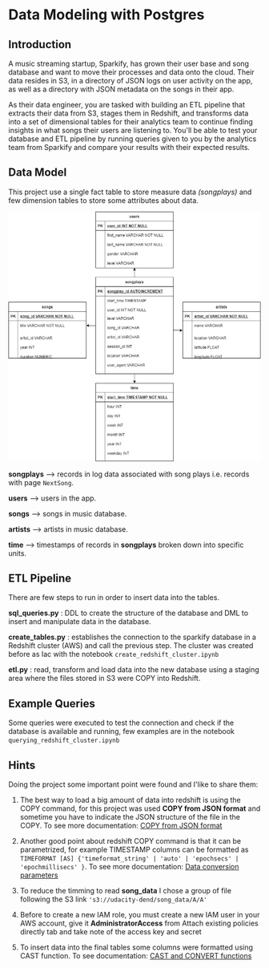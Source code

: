 # Data Modeling with Postgres

## Introduction

A music streaming startup, Sparkify, has grown their user base and song database and want to move their processes and data onto the cloud. Their data resides in S3, in a directory of JSON logs on user activity on the app, as well as a directory with JSON metadata on the songs in their app.

As their data engineer, you are tasked with building an ETL pipeline that extracts their data from S3, stages them in Redshift, and transforms data into a set of dimensional tables for their analytics team to continue finding insights in what songs their users are listening to. You'll be able to test your database and ETL pipeline by running queries given to you by the analytics team from Sparkify and compare your results with their expected results.


## Data Model 

This project use a single fact table to store measure data *(songplays)* and few dimension tables to store some attributes about data.

![](udacity-sparkifydb-data-model.jpg)

**songplays** --> records in log data associated with song plays i.e. records with page ```NextSong```.

**users** --> users in the app.

**songs** --> songs in music database.

**artists** --> artists in music database.

**time** --> timestamps of records in **songplays** broken down into specific units.


## ETL Pipeline

There are few steps to run in order to insert data into the tables.

**sql_queries.py** : DDL to create the structure of the database and DML to insert and manipulate data in the database.

**create_tables.py** : establishes the connection to the sparkify database in a Redshift cluster (AWS) and call the previous step. The cluster was created before as Iac with the notebook ```create_redshift_cluster.ipynb```

**etl.py** : read, transform and load data into the new database using a staging area where the files stored in S3 were COPY into Redshift.


## Example Queries

Some queries were executed to test the connection and check if the database is available and running, few examples are in the notebook ```querying_redshift_cluster.ipynb```

## Hints

Doing the project some important point were found and I'like to share them:

1. The best way to load a big amount of data into redshift is using the COPY command, for this project was used  **COPY from JSON format** and sometime you have to indicate the JSON structure of the file in the COPY. To see more documentation: [COPY from JSON format](https://docs.aws.amazon.com/redshift/latest/dg/copy-usage_notes-copy-from-json.html)

2. Another good point about redshift COPY command is that it can be parametrized, for example TIMESTAMP columns can be formatted as ```TIMEFORMAT [AS] {'timeformat_string' | 'auto' | 'epochsecs' | 'epochmillisecs' }```. To see more documentation:
 [Data conversion parameters](https://docs.aws.amazon.com/redshift/latest/dg/copy-parameters-data-conversion.html#copy-timeformat)

3. To reduce the timming to read **song_data** I chose a group of file following the S3 link ```'s3://udacity-dend/song_data/A/A'```

4. Before to create a new IAM role, you must create a new IAM user in your AWS account, give it **AdministratorAccess** from Attach existing policies directly tab and take note of the access key and secret

5. To insert data into the final tables some columns were formatted using CAST function. To see documentation: [CAST and CONVERT functions](https://docs.aws.amazon.com/redshift/latest/dg/r_CAST_function.html)